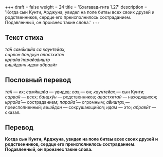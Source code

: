 +++
draft = false
weight = 24
title = 'Бхагавад-гита 1.27'
description = 'Когда сын Кунти, Арджуна, увидел на поле битвы всех своих друзей и родственников, сердце его преисполнилось состраданием. Подавленный, он произнес такие слова.'
+++

## Текст стиха

_та̄н самӣкшйа са каунтейах̣  
сарва̄н бандхӯн авастхита̄н  
кр̣пайа̄ парайа̄вишт̣о  
вишӣданн идам абравӣт_

## Пословный перевод

_та̄н_ — их; _самӣкшйа_ — увидев; _сах̣_ — он; _каунтейах̣_ — сын Кунти; _сарва̄н_ — всех; _бандхӯн_ — родственников; _авастхита̄н_ — находящихся; _кр̣пайа̄_ — состраданием; _парайа̄_ — огромным; _а̄вишт̣ах̣_ — преисполненный; _вишӣдан_ — сокрушающийся; _идам_ — это; _абравӣт_ — сказал.

## Перевод

**Когда сын Кунти, Арджуна, увидел на поле битвы всех своих друзей и родственников, сердце его преисполнилось состраданием. Подавленный, он произнес такие слова.**
